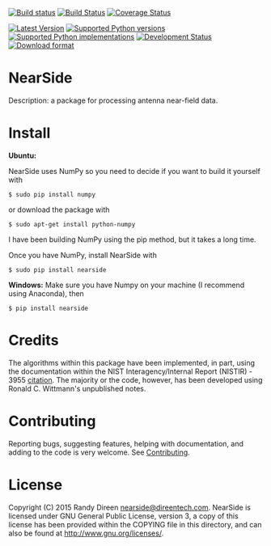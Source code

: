 
[![Build status](https://ci.appveyor.com/api/projects/status/ccwuv424wao4rbly?svg=true)](https://ci.appveyor.com/project/rdireen/nearside)
[![Build Status](https://travis-ci.org/rdireen/nearside.svg?branch=master)](https://travis-ci.org/rdireen/nearside) 
[![Coverage Status](https://coveralls.io/repos/rdireen/nearside/badge.svg?branch=master)](https://coveralls.io/r/rdireen/nearside?branch=master)

[![Latest Version](https://img.shields.io/pypi/v/nearside.svg)](https://pypi.python.org/pypi/spherepy/)
[![Supported Python versions](https://img.shields.io/pypi/pyversions/nearside.svg)](https://pypi.python.org/pypi/spherepy/)
[![Supported Python implementations](https://img.shields.io/pypi/implementation/nearside.svg)](https://pypi.python.org/pypi/spherepy/)
[![Development Status](https://img.shields.io/pypi/status/nearside.svg)](https://pypi.python.org/pypi/spherepy/)
[![Download format](https://img.shields.io/pypi/format/nearside.svg)](https://pypi.python.org/pypi/spherepy/)

NearSide
========
Description: a package for processing antenna near-field data.

Install
=======

**Ubuntu:**

NearSide uses NumPy so you need to decide if you want to build it yourself with

    $ sudo pip install numpy

or download the package with

    $ sudo apt-get install python-numpy

I have been building NumPy using the pip method, but it takes a long time. 

Once you have NumPy, install NearSide with 

    $ sudo pip install nearside 
    
**Windows:**
Make sure you have Numpy on your machine (I recommend using Anaconda), then

    $ pip install nearside 

Credits
=======
The algorithms within this package have been implemented, in part, using the documentation within 
the NIST Interagency/Internal Report (NISTIR) - 3955 [citation](http://www.nist.gov/manuscript-publication-search.cfm?pub_id=1051).
The majority or the code, however, has been developed using Ronald C. Wittmann's unpublished notes.


Contributing
============
Reporting bugs, suggesting features, helping with documentation, and adding to the code is very welcome. See
[Contributing](CONTRIBUTING.md). 

License
=======

Copyright (C) 2015  Randy Direen <nearside@direentech.com>.
NearSide is licensed under GNU General Public License, version 3, a copy of this license has been provided within the COPYING file in this directory, and can also be found at <http://www.gnu.org/licenses/>.
 
